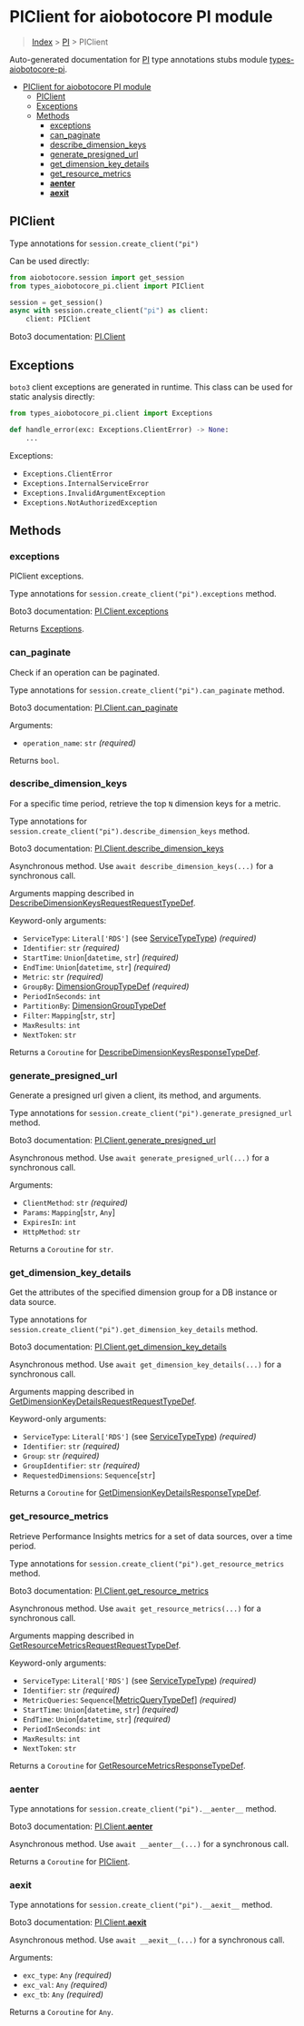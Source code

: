 <a id="piclient-for-aiobotocore-pi-module"></a>

# PIClient for aiobotocore PI module

> [Index](..) > [PI](.) > PIClient

Auto-generated documentation for
[PI](https://boto3.amazonaws.com/v1/documentation/api/latest/reference/services/pi.html#PI)
type annotations stubs module
[types-aiobotocore-pi](https://pypi.org/project/types-aiobotocore-pi/).

- [PIClient for aiobotocore PI module](#piclient-for-aiobotocore-pi-module)
  - [PIClient](#piclient)
  - [Exceptions](#exceptions)
  - [Methods](#methods)
    - [exceptions](#exceptions)
    - [can_paginate](#can_paginate)
    - [describe_dimension_keys](#describe_dimension_keys)
    - [generate_presigned_url](#generate_presigned_url)
    - [get_dimension_key_details](#get_dimension_key_details)
    - [get_resource_metrics](#get_resource_metrics)
    - [__aenter__](#__aenter__)
    - [__aexit__](#__aexit__)

<a id="piclient"></a>

## PIClient

Type annotations for `session.create_client("pi")`

Can be used directly:

```python
from aiobotocore.session import get_session
from types_aiobotocore_pi.client import PIClient

session = get_session()
async with session.create_client("pi") as client:
    client: PIClient
```

Boto3 documentation:
[PI.Client](https://boto3.amazonaws.com/v1/documentation/api/latest/reference/services/pi.html#PI.Client)

<a id="exceptions"></a>

## Exceptions

`boto3` client exceptions are generated in runtime. This class can be used for
static analysis directly:

```python
from types_aiobotocore_pi.client import Exceptions

def handle_error(exc: Exceptions.ClientError) -> None:
    ...
```

Exceptions:

- `Exceptions.ClientError`
- `Exceptions.InternalServiceError`
- `Exceptions.InvalidArgumentException`
- `Exceptions.NotAuthorizedException`

<a id="methods"></a>

## Methods

<a id="exceptions"></a>

### exceptions

PIClient exceptions.

Type annotations for `session.create_client("pi").exceptions` method.

Boto3 documentation:
[PI.Client.exceptions](https://boto3.amazonaws.com/v1/documentation/api/latest/reference/services/pi.html#PI.Client.exceptions)

Returns [Exceptions](#exceptions).

<a id="can_paginate"></a>

### can_paginate

Check if an operation can be paginated.

Type annotations for `session.create_client("pi").can_paginate` method.

Boto3 documentation:
[PI.Client.can_paginate](https://boto3.amazonaws.com/v1/documentation/api/latest/reference/services/pi.html#PI.Client.can_paginate)

Arguments:

- `operation_name`: `str` *(required)*

Returns `bool`.

<a id="describe_dimension_keys"></a>

### describe_dimension_keys

For a specific time period, retrieve the top `N` dimension keys for a metric.

Type annotations for `session.create_client("pi").describe_dimension_keys`
method.

Boto3 documentation:
[PI.Client.describe_dimension_keys](https://boto3.amazonaws.com/v1/documentation/api/latest/reference/services/pi.html#PI.Client.describe_dimension_keys)

Asynchronous method. Use `await describe_dimension_keys(...)` for a synchronous
call.

Arguments mapping described in
[DescribeDimensionKeysRequestRequestTypeDef](./type_defs.md#describedimensionkeysrequestrequesttypedef).

Keyword-only arguments:

- `ServiceType`: `Literal['RDS']` (see
  [ServiceTypeType](./literals.md#servicetypetype)) *(required)*
- `Identifier`: `str` *(required)*
- `StartTime`: `Union`\[`datetime`, `str`\] *(required)*
- `EndTime`: `Union`\[`datetime`, `str`\] *(required)*
- `Metric`: `str` *(required)*
- `GroupBy`: [DimensionGroupTypeDef](./type_defs.md#dimensiongrouptypedef)
  *(required)*
- `PeriodInSeconds`: `int`
- `PartitionBy`: [DimensionGroupTypeDef](./type_defs.md#dimensiongrouptypedef)
- `Filter`: `Mapping`\[`str`, `str`\]
- `MaxResults`: `int`
- `NextToken`: `str`

Returns a `Coroutine` for
[DescribeDimensionKeysResponseTypeDef](./type_defs.md#describedimensionkeysresponsetypedef).

<a id="generate_presigned_url"></a>

### generate_presigned_url

Generate a presigned url given a client, its method, and arguments.

Type annotations for `session.create_client("pi").generate_presigned_url`
method.

Boto3 documentation:
[PI.Client.generate_presigned_url](https://boto3.amazonaws.com/v1/documentation/api/latest/reference/services/pi.html#PI.Client.generate_presigned_url)

Asynchronous method. Use `await generate_presigned_url(...)` for a synchronous
call.

Arguments:

- `ClientMethod`: `str` *(required)*
- `Params`: `Mapping`\[`str`, `Any`\]
- `ExpiresIn`: `int`
- `HttpMethod`: `str`

Returns a `Coroutine` for `str`.

<a id="get_dimension_key_details"></a>

### get_dimension_key_details

Get the attributes of the specified dimension group for a DB instance or data
source.

Type annotations for `session.create_client("pi").get_dimension_key_details`
method.

Boto3 documentation:
[PI.Client.get_dimension_key_details](https://boto3.amazonaws.com/v1/documentation/api/latest/reference/services/pi.html#PI.Client.get_dimension_key_details)

Asynchronous method. Use `await get_dimension_key_details(...)` for a
synchronous call.

Arguments mapping described in
[GetDimensionKeyDetailsRequestRequestTypeDef](./type_defs.md#getdimensionkeydetailsrequestrequesttypedef).

Keyword-only arguments:

- `ServiceType`: `Literal['RDS']` (see
  [ServiceTypeType](./literals.md#servicetypetype)) *(required)*
- `Identifier`: `str` *(required)*
- `Group`: `str` *(required)*
- `GroupIdentifier`: `str` *(required)*
- `RequestedDimensions`: `Sequence`\[`str`\]

Returns a `Coroutine` for
[GetDimensionKeyDetailsResponseTypeDef](./type_defs.md#getdimensionkeydetailsresponsetypedef).

<a id="get_resource_metrics"></a>

### get_resource_metrics

Retrieve Performance Insights metrics for a set of data sources, over a time
period.

Type annotations for `session.create_client("pi").get_resource_metrics` method.

Boto3 documentation:
[PI.Client.get_resource_metrics](https://boto3.amazonaws.com/v1/documentation/api/latest/reference/services/pi.html#PI.Client.get_resource_metrics)

Asynchronous method. Use `await get_resource_metrics(...)` for a synchronous
call.

Arguments mapping described in
[GetResourceMetricsRequestRequestTypeDef](./type_defs.md#getresourcemetricsrequestrequesttypedef).

Keyword-only arguments:

- `ServiceType`: `Literal['RDS']` (see
  [ServiceTypeType](./literals.md#servicetypetype)) *(required)*
- `Identifier`: `str` *(required)*
- `MetricQueries`:
  `Sequence`\[[MetricQueryTypeDef](./type_defs.md#metricquerytypedef)\]
  *(required)*
- `StartTime`: `Union`\[`datetime`, `str`\] *(required)*
- `EndTime`: `Union`\[`datetime`, `str`\] *(required)*
- `PeriodInSeconds`: `int`
- `MaxResults`: `int`
- `NextToken`: `str`

Returns a `Coroutine` for
[GetResourceMetricsResponseTypeDef](./type_defs.md#getresourcemetricsresponsetypedef).

<a id="__aenter__"></a>

### __aenter__

Type annotations for `session.create_client("pi").__aenter__` method.

Boto3 documentation:
[PI.Client.__aenter__](https://boto3.amazonaws.com/v1/documentation/api/latest/reference/services/pi.html#PI.Client.__aenter__)

Asynchronous method. Use `await __aenter__(...)` for a synchronous call.

Returns a `Coroutine` for [PIClient](#piclient).

<a id="__aexit__"></a>

### __aexit__

Type annotations for `session.create_client("pi").__aexit__` method.

Boto3 documentation:
[PI.Client.__aexit__](https://boto3.amazonaws.com/v1/documentation/api/latest/reference/services/pi.html#PI.Client.__aexit__)

Asynchronous method. Use `await __aexit__(...)` for a synchronous call.

Arguments:

- `exc_type`: `Any` *(required)*
- `exc_val`: `Any` *(required)*
- `exc_tb`: `Any` *(required)*

Returns a `Coroutine` for `Any`.
